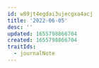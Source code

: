 ```yaml
---
id: w89jt4egdai3ujecgxa4acj
title: '2022-06-05'
desc: ''
updated: 1655798866704
created: 1655798866704
traitIds:
  - journalNote
---
```


